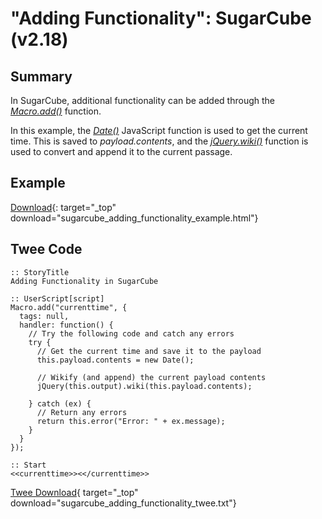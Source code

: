 # "Adding Functionality": SugarCube (v2.18)

## Summary

In SugarCube, additional functionality can be added through the *[Macro.add()](http://www.motoslave.net/sugarcube/2/docs/api-macro.html#macro-api)* function.

In this example, the *[Date()](https://developer.mozilla.org/en-US/docs/Web/JavaScript/Reference/Global_Objects/Date)* JavaScript function is used to get the current time. This is saved to *payload.contents*, and the *[jQuery.wiki()](http://www.motoslave.net/sugarcube/2/docs/object-methods.html#jquery-jqueryprotowiki)* function is used to convert and append it to the current passage.

## Example

[Download](sugarcube_adding_functionality_example.html){: target="_top" download="sugarcube_adding_functionality_example.html"}

## Twee Code

```twee
:: StoryTitle
Adding Functionality in SugarCube

:: UserScript[script]
Macro.add("currenttime", {
  tags: null,
  handler: function() {
    // Try the following code and catch any errors
    try {
      // Get the current time and save it to the payload
      this.payload.contents = new Date();

      // Wikify (and append) the current payload contents
      jQuery(this.output).wiki(this.payload.contents);

    } catch (ex) {
      // Return any errors
      return this.error("Error: " + ex.message);
    }
  }
});

:: Start
<<currenttime>><</currenttime>>

```

[Twee Download](sugarcube_adding_functionality_twee.txt){ target="_top" download="sugarcube_adding_functionality_twee.txt"}
